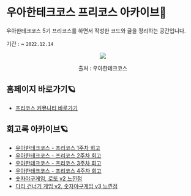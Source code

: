 # 우아한테크코스 프리코스 아카이브🌚

우아한테크코스 5기 프리코스를 하면서 작성한 코드와 글을 정리하는 공간입니다.

기간 : ~ `2022.12.14` 

<p align ="center">

<img src="https://user-images.githubusercontent.com/39932141/204072572-59aeffaf-d254-43e4-92d1-5a4f7c31a946.jpg" />
<p align ="center">출처 : 우아한테크코스</p>

</p>


## 홈페이지 바로가기🪐

- [프리코스 커뮤니티 바로가기](https://github.com/orgs/woowacourse-precourse/discussions)
 
 
 ## 회고록 아카이브🪐 
 
 - [우아한테크코스 - 프리코스 1주차 회고](https://le2ksy.tistory.com/24)
 - [우아한테크코스 - 프리코스 2주차 회고](https://le2ksy.tistory.com/27)
 - [우아한테크코스 - 프리코스 3주차 회고](https://le2ksy.tistory.com/32)
 - [우아한테크코스 - 프리코스 4주차 회고](https://le2ksy.tistory.com/37)
 - [숫자야구게임, 로또 v2 느낀점](https://le2ksy.tistory.com/47)
 - [다리 건너기 게임 v2, 숫자야구게임 v3 느낀점](https://le2ksy.tistory.com/48)
 
